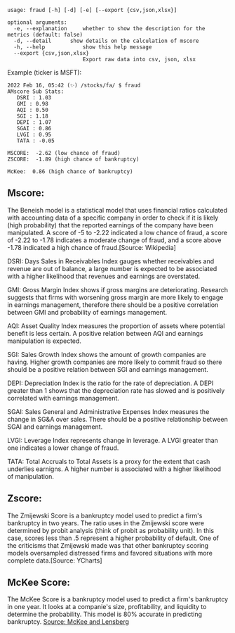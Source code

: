```
usage: fraud [-h] [-d] [-e] [--export {csv,json,xlsx}]
```

```
optional arguments:
  -e, --explanation     whether to show the description for the metrics (default: false)
  -d, --detail		show details on the calculation of mscore
  -h, --help            show this help message
  --export {csv,json,xlsx}
                        Export raw data into csv, json, xlsx
```

Example (ticker is MSFT):
```
2022 Feb 16, 05:42 (✨) /stocks/fa/ $ fraud
AMscore Sub Stats:
   DSRI : 1.03
   GMI : 0.98
   AQI : 0.50
   SGI : 1.18
   DEPI : 1.07
   SGAI : 0.86
   LVGI : 0.95
   TATA : -0.05

MSCORE:  -2.62 (low chance of fraud)
ZSCORE:  -1.89 (high chance of bankruptcy)

McKee:  0.86 (high chance of bankruptcy)
```

Mscore:
------------------------------------------------
The Beneish model is a statistical model that uses financial ratios calculated with accounting data of a specific company in order to check if it is likely (high probability) that the reported earnings of the company have been manipulated. A score of -5 to -2.22 indicated a low chance of fraud, a score of -2.22 to -1.78 indicates a moderate change of fraud, and a score above -1.78 indicated a high chance of fraud.[Source: Wikipedia]

DSRI:
Days Sales in Receivables Index gauges whether receivables and revenue are out of balance, a large number is expected to be associated with a higher likelihood that revenues and earnings are overstated.

GMI:
Gross Margin Index shows if gross margins are deteriorating. Research suggests that firms with worsening gross margin are more likely to engage in earnings management, therefore there should be a positive correlation between GMI and probability of earnings management.

AQI:
Asset Quality Index measures the proportion of assets where potential benefit is less certain. A positive relation between AQI and earnings manipulation is expected.

SGI:
Sales Growth Index shows the amount of growth companies are having. Higher growth companies are more likely to commit fraud so there should be a positive relation between SGI and earnings management.

DEPI:
Depreciation Index is the ratio for the rate of depreciation. A DEPI greater than 1 shows that the depreciation rate has slowed and is positively correlated with earnings management.

SGAI:
Sales General and Administrative Expenses Index measures the change in SG&A over sales. There should be a positive relationship between SGAI and earnings management.

LVGI:
Leverage Index represents change in leverage. A LVGI greater than one indicates a lower change of fraud.

TATA:
Total Accruals to Total Assets is a proxy for the extent that cash underlies earnigns. A higher number is associated with a higher likelihood of manipulation.

Zscore:
------------------------------------------------
The Zmijewski Score is a bankruptcy model used to predict a firm's bankruptcy in two years. The ratio uses in the Zmijewski score were determined by probit analysis (think of probit as probability unit). In this case, scores less than .5 represent a higher probability of default. One of the criticisms that Zmijewski made was that other bankruptcy scoring models oversampled distressed firms and favored situations with more complete data.[Source: YCharts]

McKee Score:
------------------------------------------------
The McKee Score is a bankruptcy model used to predict a firm's bankruptcy in one year. It looks at a companie's size, profitability, and liquidity to determine the probability. This model is 80% accurate in predicting bankruptcy.
[Source: McKee and Lensberg](https://citeseerx.ist.psu.edu/viewdoc/download?doi=10.1.1.619.594&rep=rep1&type=pdf)
